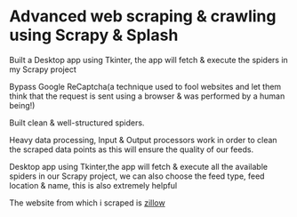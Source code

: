 # Advanced web scraping & crawling using Scrapy & Splash
Built a Desktop app using Tkinter, the app will fetch &amp; execute the spiders in my Scrapy project

Bypass Google ReCaptcha(a technique used to fool websites and let them think that the request is sent using a browser & was performed by a human being!)

Built clean & well-structured spiders.

Heavy data processing, Input & Output processors work in order to clean the scraped data points as this will ensure the quality of our feeds.

Desktop app using Tkinter,the app will fetch & execute all the available spiders in our Scrapy project, we can also choose the feed type, feed location & name, 
this is also extremely helpful 

The website from which i scraped is [zillow](https://www.zillow.com)

